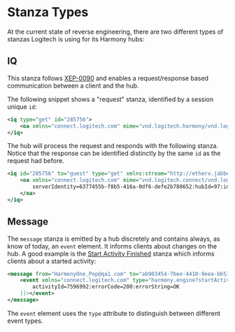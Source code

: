 # Stanza Types
At the current state of reverse engineering, there are two different types of stanzas Logitech is using for its Harmony
hubs:

## IQ
This stanza follows [XEP-0090](http://xmpp.org/extensions/xep-0090.html) and enables a request/response based
communication between a client and the hub.

The following snippet shows a "request" stanza, identified by a session unique `id`:

```xml
<iq type="get" id="285756">
	<oa xmlns="connect.logitech.com" mime="vnd.logitech.harmony/vnd.logitech.harmony.engine?getCurrentActivity"></oa>
</iq>
```

The hub will process the request and responds with the following stanza.
Notice that the response can be identified distinctly by the same `id` as the request had before.

```xml
<iq id="285756" to="guest" type="get" xmlns:stream="http://etherx.jabber.org/streams">
	<oa xmlns="connect.logitech.com" mime="vnd.logitech.connect/vnd.logitech.pair" errorcode="200" errorstring="OK">
		serverIdentity=6377455b-f8b5-416a-0df6-defe2b788652:hubId=97:identity=6377455b-f8b5-416a-0df6-defe2b788652:status=succeeded:protocolVersion={XMPP="1.0", HTTP="1.0", RF="1.0"}:hubProfiles={Harmony="2.0"}:productId=Pimento:friendlyName=Nerd Room
	</oa>
</iq>
```


## Message
The `message` stanza is emitted by a hub discretely and contains always, as know of today, an `event` element. It informs clients about changes on the hub. A good example is the
[Start Activity Finished](startActivityFinished.md) stanza which informs clients about a started activity:

```xml
<message from="HarmonyOne_Pop@qa1.com" to="ab903454-7bee-4410-9eea-bb5355bb667e">
	<event xmlns="connect.logitech.com" type="harmony.engine?startActivityFinished"><![CDATA[
		activityId=7596992:errorCode=200:errorString=OK
	]]></event>
</message>
```

The `event` element uses the `type` attribute to distinguish between different event types.
